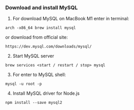 ### Download and install MySQL

1. For download MySQL on MacBook M1 enter in terminal:
```
arch -x86_64 brew install mysql
```
or download from official site:
```
https://dev.mysql.com/downloads/mysql/
```
2. Start MySQL server
```
brew services <start / restart / stop> mysql
```
3. For enter to MySQL shell:
```
mysql -u root -p
```
4. Install MySQL driver for Node.js
```
npm install --save mysql2
```
